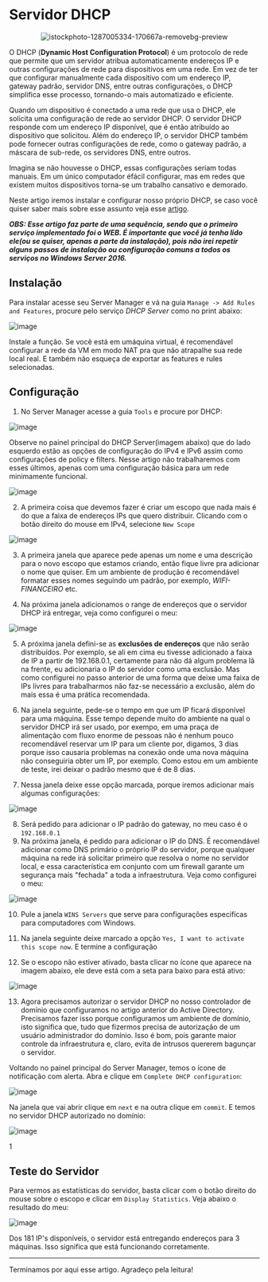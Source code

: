 # Servidor DHCP

<div align="center">

![istockphoto-1287005334-170667a-removebg-preview](https://user-images.githubusercontent.com/104470835/232313043-ad7be7d3-28e5-43da-8403-ac9f8d311ac1.png)

</div>

O DHCP (**Dynamic Host Configuration Protocol**) é um protocolo de rede que permite que um servidor atribua automaticamente endereços IP e outras configurações de rede para dispositivos em uma rede. Em vez de ter que configurar manualmente cada dispositivo com um endereço IP, gateway padrão, servidor DNS, entre outras configurações, o DHCP simplifica esse processo, tornando-o mais automatizado e eficiente.

Quando um dispositivo é conectado a uma rede que usa o DHCP, ele solicita uma configuração de rede ao servidor DHCP. O servidor DHCP responde com um endereço IP disponível, que é então atribuído ao dispositivo que solicitou. Além do endereço IP, o servidor DHCP também pode fornecer outras configurações de rede, como o gateway padrão, a máscara de sub-rede, os servidores DNS, entre outros.

Imagina se não houvesse o DHCP, essas configurações seriam todas manuais. Em um único computador éfácil configurar, mas em redes que existem muitos dispositivos torna-se um trabalho cansativo e demorado. 

Neste artigo iremos instalar e configurar nosso próprio DHCP, se caso você quiser saber mais sobre esse assunto veja esse [artigo](https://learn.microsoft.com/pt-br/windows-server/networking/technologies/dhcp/dhcp-top).

***OBS: Esse artigo faz parte de uma sequência, sendo que o primeiro serviço implementado foi o WEB. É importante que você já tenha lido ele(ou se quiser, apenas a parte da instalação), pois não irei repetir alguns passos de instalação ou configuração comuns a todos os serviços no Windows Server 2016.***

## Instalação

Para instalar acesse seu Server Manager e vá na guia `Manage -> Add Rules and Features`, procure pelo serviço *DHCP Server* como no print abaixo:

![image](https://github.com/wendersoon/WindowsServer/assets/104470835/2759b7d5-42f0-4f97-837e-3296a53c7655)

Instale a função. Se você está em umáquina virtual, é recomendável configurar a rede da VM em modo NAT pra que não atrapalhe sua rede local real. E também não esqueça de exportar as features e rules selecionadas.

## Configuração

1. No Server Manager acesse a guia `Tools` e procure por DHCP:

![image](https://github.com/wendersoon/WindowsServer/assets/104470835/e1a63509-9624-41fa-a764-15f5fb5735da)

Observe no painel principal do DHCP Server(imagem abaixo) que do lado esquerdo estão as opções de configuração do IPv4 e IPv6 assim como configurações de policy e filters. Nesse artigo não trabalharemos com esses últimos, apenas com uma configuração básica para um rede minimamente funcional.

![image](https://github.com/wendersoon/WindowsServer/assets/104470835/a5e3253c-1b3b-4d89-bbf0-9a3d0c7ac1b8)

2. A primeira coisa que devemos fazer é criar um escopo que nada mais é do que a faixa de endereços IPs que quero distribuir. Clicando com o botão direito do mouse em IPv4, selecione `New Scope`

![image](https://github.com/wendersoon/WindowsServer/assets/104470835/98502e5a-61b4-4280-8c36-ced5917d3eae)

3. A primeira janela que aparece pede apenas um nome e uma descrição para o novo escopo que estamos criando, então fique livre pra adicionar o nome que quiser. Em um ambiente de produção é recomendável formatar esses nomes seguindo um padrão, por exemplo, *WIFI-FINANCEIRO* etc.

4. Na próxima janela adicionamos o range de endereços que o servidor DHCP irá entregar, veja como configurei o meu:

![image](https://github.com/wendersoon/WindowsServer/assets/104470835/0163d6ad-ee0b-47ac-8756-227819de43d9)

5. A próxima janela defini-se as **exclusões de endereços** que não serão distribuídos. Por exemplo, se ali em cima eu tivesse adicionado a faixa de IP a partir de 192.168.0.1, certamente para não dá algum problema lá na frente, eu adicionaria o IP do servidor como uma exclusão. Mas como configurei no passo anterior de uma forma que deixe uma faixa de IPs livres para trabalharmos não faz-se necessário a exclusão, além do mais essa é uma prática recomendada.

6. Na janela seguinte, pede-se o tempo em que um IP ficará disponível para uma máquina. Esse tempo depende muito do ambiente na qual o servidor DHCP irá ser usado, por exempo, em uma praça de alimentação com fluxo enorme de pessoas não é nenhum pouco recomendável reservar um IP para um cliente por, digamos, 3 dias porque isso causaria problemas na conexão onde uma nova máquina não conseguiria obter um IP, por exemplo. Como estou em um ambiente de teste, irei deixar o padrão mesmo que é de 8 dias.

7. Nessa janela deixe esse opção marcada, porque iremos adicionar mais algumas configurações:

![image](https://github.com/wendersoon/WindowsServer/assets/104470835/c11562f2-8d78-42a0-b178-02fc75644310)

8. Será pedido para adicionar o IP padrão do gateway, no meu caso é o `192.168.0.1`
9. Na próxima janela, é pedido para adicionar o IP do DNS. É recomendável adicionar como DNS primário o próprio IP do servidor, porque qualquer máquina na rede irá solicitar primeiro que resolva o nome no servidor local, e essa característica em conjunto com um firewall garante um segurança mais "fechada" a toda a infraestrutura. Veja como configurei o meu:

![image](https://github.com/wendersoon/WindowsServer/assets/104470835/ffafb9ea-c270-4881-8d7b-3681e89e4c22)

10. Pule a janela `WINS Servers` que serve para configurações especifícas para computadores com Windows.
11. Na janela seguinte deixe marcado a opção `Yes, I want to activate this scope now`. E termine a configuração

12. Se o escopo não estiver ativado, basta clicar no ícone que aparece na imagem abaixo, ele deve está com a seta para baixo para está ativo:

![image](https://github.com/wendersoon/WindowsServer/assets/104470835/f316ffb0-761f-4a35-87aa-4259af0052c2)

13. Agora precisamos autorizar o servidor DHCP no nosso controlador de domínio que configuramos no artigo anterior do Active Directory. Precisamos fazer isso porque configuramos um ambiente de domínio, isto significa que, tudo que fizermos precisa de autorização de um usuário administrador do domínio. Isso é bom, pois garante maior controle da infraestrutura e, claro, evita de intrusos quererem bagunçar o servidor.

Voltando no painel principal do Server Manager, temos o ícone de notificação com alerta. Abra e clique em `Complete DHCP configuration`:

![image](https://github.com/wendersoon/WindowsServer/assets/104470835/cd62896e-0927-451e-a67f-86a7fdd5ba69)

Na janela que vai abrir clique em `next` e na outra clique em `commit`. E temos no servidor DHCP autorizado no domínio:

![image](https://github.com/wendersoon/WindowsServer/assets/104470835/566c935c-5d2d-4b7a-99f3-0c55ea3dfb20)

1
## Teste do Servidor


Para vermos as estatísticas do servidor, basta clicar com o botão direito do mouse sobre o escopo e clicar em `Display Statistics`. Veja abaixo o resultado do meu:

![image](https://github.com/wendersoon/WindowsServer/assets/104470835/b532b140-33cb-4a61-ae2d-dc087a188882)

Dos 181 IP's disponíveis, o servidor está entregando endereços para 3 máquinas. Isso significa que está funcionando corretamente.

---

Terminamos por aqui esse artigo. Agradeço pela leitura!


